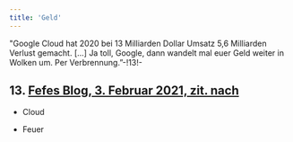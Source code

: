 ```yaml
---
title: 'Geld'
---
```

"Google Cloud hat 2020 bei 13 Milliarden Dollar Umsatz 5,6 Milliarden Verlust gemacht. [...] Ja toll, Google, dann wandelt mal euer Geld weiter in Wolken um. Per Verbrennung.”-!13!-
## **13.** [Fefes Blog, 3. Februar 2021, zit. nach](https://blog.fefe.de/?ts=9ee433ae)

* Cloud

* Feuer
